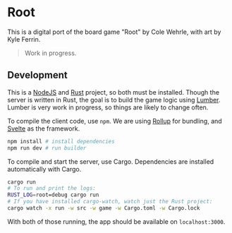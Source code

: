 # Root

This is a digital port of the board game "Root" by Cole Wehrle, with art by Kyle Ferrin.

> Work in progress.

## Development

This is a [NodeJS](https://nodejs.org/en/) and [Rust](https://rustup.rs/) project, so both must be installed.
Though the server is written in Rust, the goal is to build the game logic using [Lumber](https://github.com/foxfriends/lumber).
Lumber is very work in progress, so things are likely to change often.

To compile the client code, use `npm`. We are using [Rollup](https://rollupjs.org/) for bundling, 
and [Svelte](https://svelte.dev/) as the framework.

```sh
npm install # install dependencies
npm run dev # run builder
```

To compile and start the server, use Cargo. Dependencies are installed automatically with Cargo.

```sh
cargo run
# To run and print the logs:
RUST_LOG=root=debug cargo run
# If you have installed cargo-watch, watch just the Rust project:
cargo watch -x run -w src -w game -w Cargo.toml -w Cargo.lock
```

With both of those running, the app should be available on `localhost:3000`.
